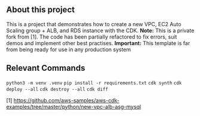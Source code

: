 
## About this project

This is a project that demonstrates how to create a new VPC, EC2 Auto Scaling group + ALB, and RDS instance with the CDK.
**Note:** This is a private fork from [1]. The code has been partially refactored to fix errors, suit demos and implement other best practises.
**Important:** This template is far from being ready for use in any production system

## Relevant Commands
```python3 -m venv .venv```
```pip install -r requirements.txt```
```cdk synth```
```cdk deploy --all```
```cdk destroy --all```
```cdk diff```

[1] https://github.com/aws-samples/aws-cdk-examples/tree/master/python/new-vpc-alb-asg-mysql

